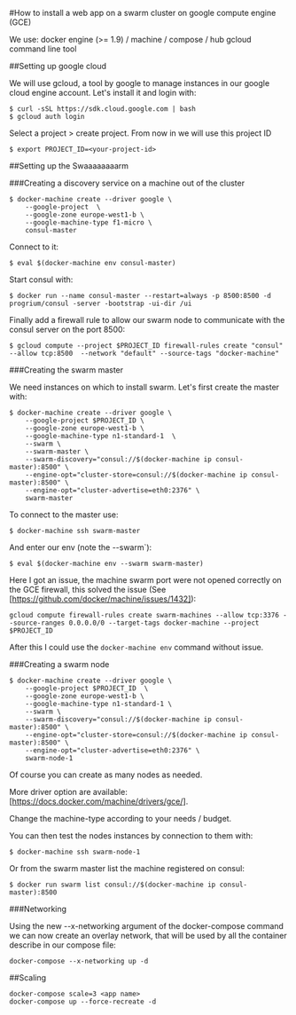 #How to install a web app on a swarm cluster on google compute engine (GCE)

We use:
docker engine (>= 1.9) / machine / compose / hub
gcloud command line tool

##Setting up google cloud

We will use gcloud, a tool by google to manage instances in our google cloud engine account. Let's install it and login with:

    $ curl -sSL https://sdk.cloud.google.com | bash
    $ gcloud auth login

Select a project > create project. From now in we will use this project ID

    $ export PROJECT_ID=<your-project-id>

##Setting up the Swaaaaaaaarm

###Creating a discovery service on a machine out of the cluster

    $ docker-machine create --driver google \
        --google-project  \
        --google-zone europe-west1-b \
        --google-machine-type f1-micro \
        consul-master

Connect to it:

    $ eval $(docker-machine env consul-master)

Start consul with:

    $ docker run --name consul-master --restart=always -p 8500:8500 -d progrium/consul -server -bootstrap -ui-dir /ui

Finally add a firewall rule to allow our swarm node to communicate with the consul server on the port 8500:
    
    $ gcloud compute --project $PROJECT_ID firewall-rules create "consul" --allow tcp:8500  --network "default" --source-tags "docker-machine"

###Creating the swarm master

We need instances on which to install swarm. Let's first create the master with:
    
    $ docker-machine create --driver google \
        --google-project $PROJECT_ID \
        --google-zone europe-west1-b \
        --google-machine-type n1-standard-1  \
        --swarm \
        --swarm-master \
        --swarm-discovery="consul://$(docker-machine ip consul-master):8500" \
        --engine-opt="cluster-store=consul://$(docker-machine ip consul-master):8500" \
        --engine-opt="cluster-advertise=eth0:2376" \
        swarm-master

To connect to the master use:
    
    $ docker-machine ssh swarm-master

And enter our env (note the --swarm`):

    $ eval $(docker-machine env --swarm swarm-master)

Here I got an issue, the machine swarm port were not opened correctly on the GCE firewall, this solved the issue (See [https://github.com/docker/machine/issues/1432]):

    gcloud compute firewall-rules create swarm-machines --allow tcp:3376 --source-ranges 0.0.0.0/0 --target-tags docker-machine --project $PROJECT_ID

After this I could use the `docker-machine env` command without issue.

###Creating a swarm node

    $ docker-machine create --driver google \
        --google-project $PROJECT_ID  \
        --google-zone europe-west1-b \
        --google-machine-type n1-standard-1 \
        --swarm \
        --swarm-discovery="consul://$(docker-machine ip consul-master):8500" \
        --engine-opt="cluster-store=consul://$(docker-machine ip consul-master):8500" \
        --engine-opt="cluster-advertise=eth0:2376" \
        swarm-node-1

Of course you can create as many nodes as needed.

More driver option are available: [https://docs.docker.com/machine/drivers/gce/].

Change the machine-type according to your needs / budget.

You can then test the nodes instances by connection to them with:

    $ docker-machine ssh swarm-node-1

Or from the swarm master list the machine registered on consul:

    $ docker run swarm list consul://$(docker-machine ip consul-master):8500

###Networking

Using the new --x-networking argument of the docker-compose command we can now create an overlay network, that will be used by all the container describe in our compose file:

    docker-compose --x-networking up -d 

##Scaling

    docker-compose scale=3 <app name>
    docker-compose up --force-recreate -d



